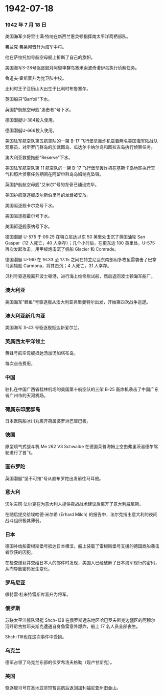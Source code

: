 # 1942-07-18

### 1942 年 7 月 18 日

美国海军少将里士满·特纳在新西兰惠灵顿指挥南太平洋两栖部队。

弗兰克·弗莱彻晋升为海军中将。

他在萨拉托加号航空母舰上折断了自己的旗帜。

美国海军S-28号驱逐舰对阿留申群岛塞米索波奇诺伊岛执行侦察任务。

鲁道夫·霍斯晋升为党卫队中校。

比利时王子亚历山大出生于比利时布鲁塞尔。

英国船只"Barfoil"下水。

英国护航航空母舰"追击者"号下水。

德国潜艇U-384投入使用。

德国潜艇U-666投入使用。

美国陆军航空队第五航空队的一架 B-17
飞行堡垒轰炸机载着两名美国海军陆战队观察员，对所罗门群岛的加武图岛、瓜达尔卡纳尔岛和图拉吉岛执行侦察任务。

澳大利亚救援拖船"Reserve"下水。

美国陆军航空队第 11 航空队的一架 B-17
飞行堡垒轰炸机在基斯卡岛地区执行天气和照片侦察任务期间在阿留申群岛乌姆纳克坠毁。

英国护航航空母舰"艾米尔"号的龙骨已铺设完毕。

美国护航驱逐舰皮尔斯伯里号的龙骨被安放。

美国驱逐舰卡尔克号下水。

美国驱逐舰霍尔号下水。

美国驱逐舰康纳号下水。

德国潜艇 U-575 于 06:25 在特立尼达以东 50 英里处击沉了英国油轮 San
Gaspar（12 人死亡，40 人幸存）；几个小时后，在更东边 100 英里处，U-575
再次发起攻击，用甲板炮击沉了帆船 Glacier 和 Comrade。

德国潜艇 U-160 在 16:33 至 17:15
之间在特立尼达东南部用多枚鱼雷袭击了巴拿马运输船 Carmona，将其击沉；4
人死亡，31 人幸存。

贝利号驱逐舰离开波士顿港，进行海上维修后试航，然后返回波士顿海军船厂。

### 澳大利亚

美国海军"鲣鱼"号驱逐舰从澳大利亚弗里曼特尔出发，开始第四次战争巡逻。

### 澳大利亚新几内亚

美国海军 S-43 号驱逐舰抵达新爱尔兰。

### 英属西太平洋领土

黄蜂号航空母舰抵达汤加汤加塔布岛。

每次点击费用，

### 中国

驻扎在中国广西省桂林机场的美国第十航空队的三架 B-25
轰炸机袭击了中国广东省广州市的天河机场。

### 荷属东印度群岛

日本医院船冰川丸离开荷属婆罗洲巴厘巴板。

### 德国

原型喷气式战斗机 Me 262 V3 Schwalbe
在德国莱普海姆上空由弗里茨温德尔驾驶进行了首飞。

### 直布罗陀

英国潜艇"坚不可摧"号从直布罗陀出发前往马耳他。

### 意大利

沃尔夫冈·法尔克在为意大利人提供夜战战术建议后离开了意大利威尼斯。

在随后提交给埃哈德·米尔希 (Erhard Milch)
的报告中，法尔克指出意大利的夜间战斗组织极其薄弱。

### 日本

德国补给船雷根斯堡号抵达日本横滨，船上装载了雷根斯堡号支援的德国商船袭击者俘获的囚犯。

在检查缴获并交给日本人的邮件时发现，美国人已经破解了日本海军现行的密码，从而导致密码发生变化。

### 罗马尼亚

佩特雷·杜米特雷斯库晋升为将军。

### 俄罗斯

苏联太平洋舰队潜艇 Shch-138
在俄罗斯远东地区哈巴罗夫斯克边疆区的阿穆尔河畔尼古拉耶夫斯克遭遇自身鱼雷意外爆炸，船上
17 名人员全部丧生。

Shch-118也在这次事件中受损。

### 乌克兰

德军占领了乌克兰东部的伏罗希洛夫格勒（现卢甘斯克）。

### 美国

驱逐舰肖号在圣地亚哥短暂巡航后返回加利福尼亚州旧金山。
